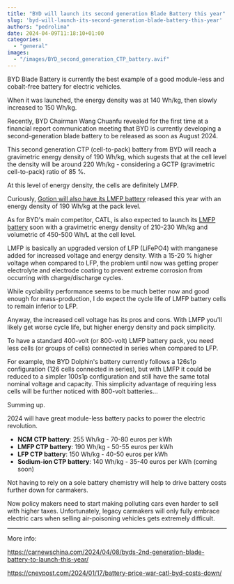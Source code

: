 ```yaml
---
title: "BYD will launch its second generation Blade Battery this year"
slug: 'byd-will-launch-its-second-generation-blade-battery-this-year'
authors: "pedrolima"
date: 2024-04-09T11:18:10+01:00
categories:
  - "general"
images:
  - "/images/BYD_second_generation_CTP_battery.avif"
---
```


BYD Blade Battery is currently the best example of a good module-less and cobalt-free battery for electric vehicles.

When it was launched, the energy density was at 140 Wh/kg, then slowly increased to 150 Wh/kg.

Recently, BYD Chairman Wang Chuanfu revealed for the first time at a financial report communication meeting that BYD is currently developing a second-generation blade battery to be released as soon as August 2024.

This second generation CTP (cell-to-pack) battery from BYD will reach a gravimetric energy density of 190 Wh/kg, which sugests that at the cell level the density will be around 220 Wh/kg - considering a GCTP (gravimetric cell-to-pack) ratio of 85 %.

At this level of energy density, the cells are definitely LMFP.

Curiously, [Gotion will also have its LMFP battery](https://pushevs.com/2023/05/20/gotion-unveils-its-astroinno-l600-lmfp-battery/) released this year with an energy density of 190 Wh/kg at the pack level.

As for BYD's main competitor, CATL, is also expected to launch its [LMFP battery](/2022/07/12/catl-will-soon-mass-produce-lmfp-batteries/) soon with a gravimetric energy density of 210-230 Wh/kg and volumetric of 450-500 Wh/L at the cell level.


LMFP is basically an upgraded version of LFP (LiFePO4) with manganese added for increased voltage and energy density. With a 15-20 % higher voltage when compared to LFP, the problem until now was getting proper electrolyte and electrode coating to prevent extreme corrosion from occurring with charge/discharge cycles.

While cyclability performance seems to be much better now and good enough for mass-production, I do expect the cycle life of LMFP battery cells to remain inferior to LFP.

Anyway, the increased cell voltage has its pros and cons. With LMFP you'll likely get worse cycle life, but higher energy density and pack simplicity.

To have a standard 400-volt (or 800-volt) LMFP battery pack, you need less cells (or groups of cells) connected in series when compared to LFP. 

For example, the BYD Dolphin's battery currently follows a 126s1p configuration (126 cells connected in series), but with LMFP it could be reduced to a simpler 100s1p configuration and still have the same total nominal voltage and capacity. This simplicity advantage of requiring less cells will be further noticed with 800-volt batteries...


Summing up.

2024 will have great module-less battery packs to power the electric revolution.

- **NCM CTP battery**: 255 Wh/kg - 70-80 euros per kWh
- **LMFP CTP battery**: 190 Wh/kg - 50-55 euros per kWh
- **LFP CTP battery**: 150 Wh/kg - 40-50 euros per kWh
- **Sodium-ion CTP battery**: 140 Wh/kg - 35-40 euros per kWh (coming soon)

Not having to rely on a sole battery chemistry will help to drive battery costs further down for carmakers.

Now policy makers need to start making polluting cars even harder to sell with higher taxes. Unfortunately, legacy carmakers will only fully embrace electric cars when selling air-poisoning vehicles gets extremely difficult.

---

More info:

https://carnewschina.com/2024/04/08/byds-2nd-generation-blade-battery-to-launch-this-year/

https://cnevpost.com/2024/01/17/battery-price-war-catl-byd-costs-down/